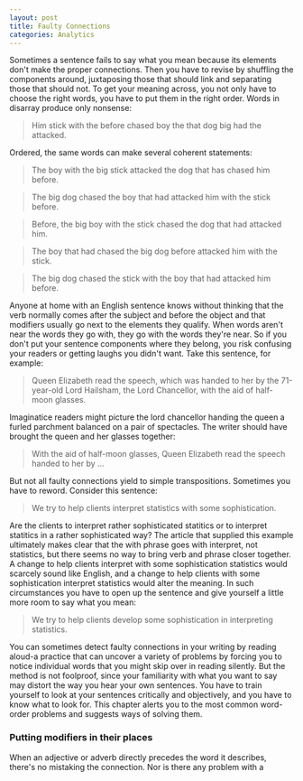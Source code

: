 ```yaml
---
layout: post
title: Faulty Connections
categories: Analytics
---
```


Sometimes a sentence fails to say what you mean because its elements don't make the proper connections. Then you have to revise by shuffling the components around, juxtaposing those that should link and separating those that should not. To get your meaning across, you not only have to choose the right words, you have to put them in the right order. Words in disarray produce only nonsense:

> Him stick with the before chased boy the that dog big had the attacked.

Ordered, the same words can make several coherent statements:

> The boy with the big stick attacked the dog that has chased him before.

> The big dog chased the boy that had attacked him with the stick before.

> Before, the big boy with the stick chased the dog that had attacked him.

> The boy that had chased the big dog before attacked him with the stick.

> The big dog chased the stick with the boy that had attacked him before.

Anyone at home with an English sentence knows without thinking that the verb normally comes after the subject and before the object and that modifiers usually go next to the elements they qualify. When words aren't near the words they go with, they go with the words they're near. So if you don't put your sentence components where they belong, you risk confusing your readers or getting laughs you didn't want. Take this sentence, for example:

> Queen Elizabeth read the speech, which was handed to her by the 71-year-old Lord Hailsham, the Lord Chancellor, with the aid of half-moon glasses.

Imaginatice readers might picture the lord chancellor handing the queen a furled parchment balanced on a pair of spectacles. The writer should have brought the queen and her glasses together:

> With the aid of half-moon glasses, Queen Elizabeth read the speech handed to her by ...

But not all faulty connections yield to simple transpositions. Sometimes you have to reword. Consider this sentence:

> We try to help clients interpret statistics with some sophistication.

Are the clients to interpret rather sophisticated statitics or to interpret statitics in a rather sophisticated way? The article that supplied this example ultimately makes clear that the with phrase goes with interpret, not statistics, but there seems no way to bring verb and phrase closer together. A change to help clients interpret with some sophistication statistics would scarcely sound like English, and a change to help clients with some sophistication interpret statistics would alter the meaning. In such circumstances you have to open up the sentence and give yourself a little more room to say what you mean:

> We try to help clients develop some sophistication in interpreting statistics.

You can sometimes detect faulty connections in your writing by reading aloud-a practice that can uncover a variety of problems by forcing you to notice individual words that you might skip over in reading silently. But the method is not foolproof, since your familiarity with what you want to say may distort the way you hear your own sentences. You have to train yourself to look at your sentences critically and objectively, and you have to know what to look for. This chapter alerts you to the most common word-order problems and suggests ways of solving them.

### Putting modifiers in their places

When an adjective or adverb directly precedes the word it describes, there's no mistaking the connection. Nor is there any problem with a 
